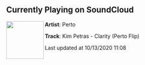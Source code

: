 ## Currently Playing on SoundCloud

[<img align="left" width="100" src="https://i1.sndcdn.com/artworks-uglx7pUyEknqBlEo-TiLwhQ-t50x50.jpg">](https://soundcloud.com/iamperto/clarityflip)

**Artist**: Perto 

**Track**: Kim Petras - Clarity (Perto Flip)

Last updated at 10/13/2020 11:08
